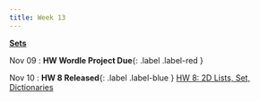 ```yaml
---
title: Week 13
---
```


**[Sets](https://docs.google.com/presentation/d/1XSbdcCOBeVOX6aPb98aBlwQ0YUeH9Nic23qQYIeIWU0/edit?usp=sharing)**

Nov 09
:  **HW Wordle Project Due**{: .label .label-red }

Nov 10
:  **HW 8 Released**{: .label .label-blue } [HW 8: 2D Lists, Set, Dictionaries](https://edstem.org/us/courses/41263/lessons/72121/slides/384203)
